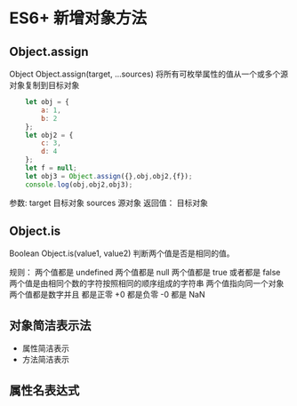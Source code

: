# ES6+ 新增对象方法

## Object.assign
Object Object.assign(target, ...sources) 将所有可枚举属性的值从一个或多个源对象复制到目标对象
```js
    let obj = {
        a: 1,
        b: 2
    };
    let obj2 = {
        c: 3,
        d: 4
    };
    let f = null;
    let obj3 = Object.assign({},obj,obj2,{f});
    console.log(obj,obj2,obj3);

```

参数:
    target
        目标对象
    sources
        源对象
返回值：
    目标对象

## Object.is
Boolean Object.is(value1, value2) 判断两个值是否是相同的值。 

规则：
    两个值都是 undefined
    两个值都是 null
    两个值都是 true 或者都是 false
    两个值是由相同个数的字符按照相同的顺序组成的字符串
    两个值指向同一个对象
    两个值都是数字并且
        都是正零 +0
        都是负零 -0
        都是 NaN

## 对象简洁表示法
- 属性简洁表示
- 方法简洁表示

## 属性名表达式
